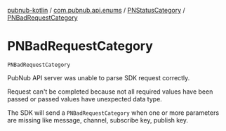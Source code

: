 [pubnub-kotlin](../../index.md) / [com.pubnub.api.enums](../index.md) / [PNStatusCategory](index.md) / [PNBadRequestCategory](./-p-n-bad-request-category.md)

# PNBadRequestCategory

`PNBadRequestCategory`

PubNub API server was unable to parse SDK request correctly.

Request can't be completed because not all required values have been passed or passed values have
unexpected data type.

The SDK will send a `PNBadRequestCategory` when one or more parameters are missing
like message, channel, subscribe key, publish key.

